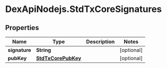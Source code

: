 # DexApiNodejs.StdTxCoreSignatures

## Properties

Name | Type | Description | Notes
------------ | ------------- | ------------- | -------------
**signature** | **String** |  | [optional] 
**pubKey** | [**StdTxCorePubKey**](StdTxCorePubKey.md) |  | [optional] 


